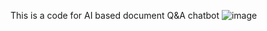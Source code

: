 This is a code for AI based document Q&A chatbot
![image](https://github.com/Saikat98/Document-Reader-AI/assets/55019142/5a867b59-ffc8-4454-932e-db83a993327c)
